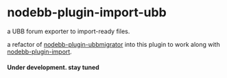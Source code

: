nodebb-plugin-import-ubb
========================

a UBB forum exporter to import-ready files.

a refactor of [nodebb-plugin-ubbmigrator](https://github.com/akhoury/nodebb-plugin-ubbmigrator) into this plugin to work along with [nodebb-plugin-import](https://github.com/akhoury/nodebb-plugin-import).

#### Under development. stay tuned

